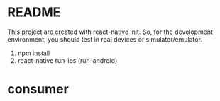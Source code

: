 # README #

This project are created with react-native init. So, for the development environment, you should test in real devices or simulator/emulator.

1. npm install
2. react-native run-ios (run-android)
# consumer
